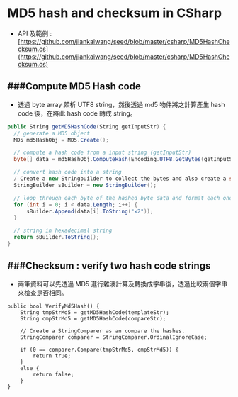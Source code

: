 # MD5 hash and checksum in CSharp

<script type="text/javascript" src="../js/general.js"></script>

* API 及範例 : [https://github.com/jiankaiwang/seed/blob/master/csharp/MD5HashChecksum.cs](https://github.com/jiankaiwang/seed/blob/master/csharp/MD5HashChecksum.cs)

###Compute MD5 Hash code
---

* 透過 byte array 頗析 UTF8 string，然後透過 md5 物件將之計算產生 hash code 後，在將此 hash code 轉成 string。

```csharp
public String getMD5HashCode(String getInputStr) {
  // generate a MD5 object
  MD5 md5HashObj = MD5.Create();

  // compute a hash code from a input string (getInputStr)
  byte[] data = md5HashObj.ComputeHash(Encoding.UTF8.GetBytes(getInputStr));

  // convert hash code into a string
  / Create a new Stringbuilder to collect the bytes and also create a string
  StringBuilder sBuilder = new StringBuilder();

  // loop through each byte of the hashed byte data and format each one as a hexadecimal string.
  for (int i = 0; i < data.Length; i++) {
      sBuilder.Append(data[i].ToString("x2"));
  }

  // string in hexadecimal string
  return sBuilder.ToString();
}
```

###Checksum : verify two hash code strings
---

* 兩筆資料可以先透過 MD5 進行雜湊計算及轉換成字串後，透過比較兩個字串來檢查是否相同。

```Csharp
public bool VerifyMd5Hash() {
    String tmpStrMd5 = getMD5HashCode(templateStr);
    String cmpStrMd5 = getMD5HashCode(compareStr);

    // Create a StringComparer as an compare the hashes.
    StringComparer comparer = StringComparer.OrdinalIgnoreCase;

    if (0 == comparer.Compare(tmpStrMd5, cmpStrMd5)) {
        return true;
    }
    else {
        return false;
    }
}
```


